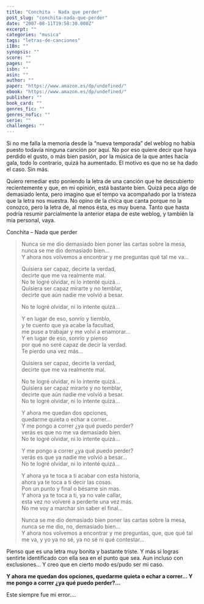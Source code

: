 ```yaml
---
title: "Conchita - Nada que perder"
post_slug: "conchita-nada-que-perder"
date: "2007-08-11T19:58:30.000Z"
excerpt: ""
categories: "musica"
tags: "letras-de-canciones"
i18n: ""
synopsis: ""
score: ""
pages: ""
isbn: ""
asin: ""
author: ""
paper: "https://www.amazon.es/dp/undefined/"
ebook: "https://www.amazon.es/dp/undefined/"
publisher: ""
book_card: ""
genres_fic: ""
genres_nofic: ""
serie: ""
challenges: ""
---
```


Si no me falla la memoria desde la “nueva temporada” del weblog no había puesto todavía ninguna canción por aquí. No por eso quiere decir que haya perdido el gusto, o más bien pasión, por la música de la que antes hacía gala, todo lo contrario, quizá ha aumentado. El motivo es que no se ha dado el caso. Sin más.

Quiero remediar esto poniendo la letra de una canción que he descubierto recientemente y que, en mi opinión, está bastante bien. Quizá peca algo de demasiado lenta, pero imagino que el tempo va acompañado por la tristeza que la letra nos muestra. No opino de la chica que canta porque no la conozco, pero la letra de, al menos ésta, es muy buena. Tanto que hasta podría resumir parcialmente la anterior etapa de este weblog, y también la mía personal, vaya.

Conchita – Nada que perder

> Nunca se me dio demasiado bien poner las cartas sobre la mesa, nunca se me dio demasiado bien…  
> Y ahora nos volvemos a encontrar y me preguntas qué tal me va…
> 
> Quisiera ser capaz, decirte la verdad,  
> decirte que me va realmente mal.  
> No te logré olvidar, ni lo intenté quizá…  
> Quisiera ser capaz mirarte y no temblar,  
> decirte que aún nadie me volvió a besar.  
> 
> No te logré olvidar, ni lo intente quizá…
> 
> Y en lugar de eso, sonrío y tiemblo,  
> y te cuento que ya acabe la facultad,  
> me puse a trabajar y me volví a enamorar…  
> Y en lugar de eso, sonrío y pienso  
> por qué no seré capaz de decir la verdad.  
> Te pierdo una vez más…
> 
> Quisiera ser capaz, decirte la verdad,  
> decirte que me va realmente mal.  
> 
> No te logré olvidar, ni lo intente quizá…  
> Quisiera ser capaz mirarte y no temblar,  
> decirte que aún nadie me volvió a besar.  
> No te logré olvidar, ni lo intente quizá…
> 
> Y ahora me quedan dos opciones,  
> quedarme quieta o echar a correr…  
> Y me pongo a correr ¿ya qué puedo perder?  
> verás es que no me va demasiado bien.  
> No te logré olvidar, ni lo intente quizá…  
> 
> Y me pongo a correr ¿ya qué puedo perder?  
> verás es que ya nadie me volvió a besar…  
> No te logré olvidar, ni lo intenté quizá…
> 
> Y ahora ya te toca a ti acabar con esta historia,  
> ahora ya te toca a ti decir las cosas.  
> Pon un punto y final o bésame sin mas.  
> Y ahora ya te toca a ti, ya no vale callar,  
> esta vez no volveré a perderte una vez más.  
> No me voy a marchar sin saber el final…
> 
> Nunca se me dio demasiado bien poner las cartas sobre la mesa, nunca se me dio, no, demasiado bien…  
> Y ahora nos volvemos a encontrar y me preguntas, que, que qué tal me va, y yo ya no sé, ya no sé ni qué contestar…

Pienso que es una letra muy bonita y bastante triste. Y más si logras sentirte identificado con ella sea en el punto que sea. Aun incluso con exclusiones… Y creo que en cierto modo es/pudo ser mi caso.

**Y ahora me quedan dos opciones, quedarme quieta o echar a correr… Y me pongo a correr ¿ya qué puedo perder?…**

Este siempre fue mi error….
